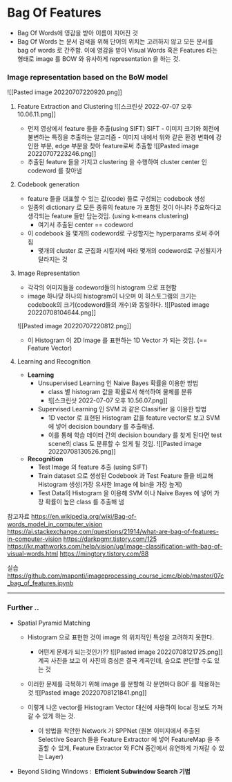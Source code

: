# Bag Of Features

- Bag Of Words에 영감을 받아 이름이 지어진 것
- Bag Of Words 는 문서 검색을 위해 단어의 위치는 고려하지 않고 모든 문서를 bag of words 로 간주함. 이에 영감을 받아 Visual Words 혹은 Features 라는 형태로 image 를 BOW 와 유사하게 representation 을 하는 것.


### Image representation based on the BoW model

![[Pasted image 20220707220920.png]]

1. Feature Extraction and Clustering
   ![[스크린샷 2022-07-07 오후 10.06.11.png]]

   - 먼저 영상에서 feature 들을 추출(using SIFT)
     SIFT
     		- 이미지 크기와 회전에 불변하는 특징을 추출하는 알고리즘
     		- 이미지 내에서 위와 같은 환경 변화에 강인한 부분, edge 부분을 찾아 feature로써 추출함
     		![[Pasted image 20220707223246.png]]
   - 추출된 feature 들을 가지고 clustering 을 수행하여 cluster center 인 codeword 를 찾아냄 

2. Codebook generation

   - feature 들을 대표할 수 있는 값(code) 들로 구성되는 codebook 생성
   - 일종의 dictionary 로 모든 종류의 feature 가 포함된 것이 아니라 주요하다고 생각되는 feature 들만 담는것임. (using k-means clustering)
     - 여기서 추출된 center == codeword
   - 이 codebook 을 몇개의 codeword로 구성할지는 hyperparams 로써 주어짐
     - 몇개의 cluster 로 군집화 시킬지에 따라 몇개의 codeword로 구성될지가 달라지는 것

3. Image Representation

   - 각각의 이미지들을 codeword들의 histogram 으로 표현함
   - image 하나당 하나의 histogram이 나오며 이 히스토그램의 크기는 codebook의 크기(codeword들의 개수)와 동일하다.
     ![[Pasted image 20220708104644.png]]

   ![[Pasted image 20220707220812.png]]

   - 이 Histogram 이 2D Image 를 표현하는 1D Vector 가 되는 것임. (== Feature Vector)

4. Learning and Recognition

   - **Learning**
     - Unsupervised Learning 인 Naive Bayes 확률을 이용한 방법
       - class 별 histogram 값을 확률로서 해석하여 물체를 분류
       - ![[스크린샷 2022-07-07 오후 10.56.07.png]]
     - Supervised Learning 인 SVM 과 같은 Classifier 을 이용한 방법
       - 1D vector 로 표현된 Histogram 값을 feature vector로 보고 SVM 에 넣어 decision boundary 를 추출해냄.
       - 이를 통해 학습 데이터 간의 decision boundary 를 찾게 된다면 test scene의 class 도 분류할 수 있게 될 것임.
         ![[Pasted image 20220708130526.png]]
   - **Recognition**
     - Test Image 의 feature 추출 (using SIFT)
     - Train dataset 으로 생성된 Codebook 과 Test Feature 들을 비교해 Histogram 생성(가장 유사한 Image 에 bin을 가장 높게)
     - Test Data의 Histogram 을 이용해 SVM 이나 Naive Bayes 에 넣어 가장 확률이 높은 class 를 추출해 냄



참고자료
https://en.wikipedia.org/wiki/Bag-of-words_model_in_computer_vision
https://ai.stackexchange.com/questions/21914/what-are-bag-of-features-in-computer-vision
https://darkpgmr.tistory.com/125
https://kr.mathworks.com/help/vision/ug/image-classification-with-bag-of-visual-words.html
https://mingtory.tistory.com/88

실습 https://github.com/maponti/imageprocessing_course_icmc/blob/master/07c_bag_of_features.ipynb

---

### Further ..

- Spatial Pyramid Matching
  - Histogram 으로 표현한 것이 image 의 위치적인 특성을 고려하지 못한다.
    - 어떤게 문제가 되는것인가??
      ![[Pasted image 20220708121725.png]]
      계곡 사진을 보고 이 사진의 중심은 결국 계곡인데, 숲으로 판단할 수도 있는 것
  - 이러한 문제를 극복하기 위해 image 를 분할해 각 분면마다 BOF 를 적용하는 것
    ![[Pasted image 20220708121841.png]]
  - 이렇게 나온 vector를 Histogram Vector 대신에 사용하여 local 정보도 가져갈 수 있게 하는 것.


	- 이 방법을 착안한 Network 가 SPPNet (원본 이미지에서 추출된 Selective Search 들을 Feature Extractor 에 넣어 FeatureMap 을 추출할 수 있게, Feature Extractor 와 FCN 중간에서 유연하게 가져갈 수 있는 Layer)


- Beyond Sliding Windows :  **Efficient Subwindow Search 기법**
